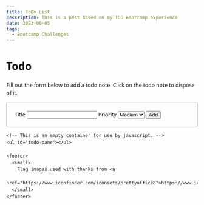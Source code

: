 ```yaml
---
title: ToDo List
description: This is a post based on my TCG Bootcamp experience
date: 2023-06-05
tags:
  - Bootcamp Challenges
---
```


<head>
  <!-- Required meta tags -->
  <meta charset="utf-8">
  <meta name="viewport" content="width=device-width, initial-scale=1">

  <title>Todo List Task!</title>

  <style>
    body {
  font-family: sans;
  line-height: 1.5;
}

/* Limit the maximum width regardless of window size */
.container {
  max-width: 60em;
  margin-left: auto;
  margin-right: auto;
}

/* The form */
#todo {
  border: solid thin darkgray;
  padding: 1.5em;
  border-radius: 0.25em;
}

/* The unordered list containing the todos */
#todo-pane {
  padding: 0;
}

/* The todos themselves */
#todo-pane li {
  display: flex;
  max-width: 20em;
  align-items: center;
  background-color: lightyellow;
  border: thin orange solid;
  border-radius: 0.25em;
  padding: 0.5em;
  margin: 1em 0;
}

/* A todo that was just created */
.just-created {
  box-shadow: 0 0 20px 1px orange;
}

/* The image of a flag within a todo */
#todo-pane li img {
  width: 1em;
  padding-right: 1rem;
}

/* The small text in the footer */
small {
  font-size: small;
  font-style: italic;
}
  </style>

</head>

<body>
  <div class="container">
    <h1>Todo</h1>
    <p>Fill out the form below to add a todo note. Click on the todo note to dispose of it.</p>
    <form id="todo">
      <label for="title">Title</label>
      <input type="text" name="title" id="title" required>
      <label for="priority">Priority</label>
      <select name="priority" id="priority">
        <option value="low">Low</option>
        <option value="medium" selected>Medium</option>
        <option value="high">High</option>
      </select>
      <button>Add</button>
    </form>

    <!-- This is an empty container for use by javascript. -->
    <ul id="todo-pane"></ul>

    <footer>
      <small>
        Flag images used with thanks from <a
          href="https://www.iconfinder.com/iconsets/prettyoffice8">https://www.iconfinder.com/iconsets/prettyoffice8</a>.
      </small>
    </footer>
  </div>

  <script>
    // Store the URL of an image for each priority level.
    const priorityImages = {
      low: 'https://cdn1.iconfinder.com/data/icons/prettyoffice8/256/Flag-green.png',
      medium: 'https://cdn1.iconfinder.com/data/icons/prettyoffice8/256/Flag-yellow.png',
      high: 'https://cdn1.iconfinder.com/data/icons/prettyoffice8/256/Flag-red.png',
    };

    // Get the form by ID from the forms collection.
    const form = document.forms.todo;
    // Get the todo pane (the 'ul' element) to insert todos into.
    const todoPane = document.getElementById('todo-pane');
    // Get the text input for the title. We'll read from this when creating the todo.
    const titleInput = form.elements.title;
    // Get the priority select element. We'll ready from this when creating the todo.
    const prioritySelect = form.elements.priority;
    // Get a *live* list of all elements with the 'todo' class.
    const allTodos = document.getElementsByClassName('todo');


    // Add a submit listener to the form that adds a todo and prevents default.
    form.addEventListener('submit', function (event) {

      // First remove the 'just-created' class from all existing todos. (Remember that
      // allTodos is a live collection that keeps itself automatically updated.)
      for (const todo of allTodos) {
        todo.classList.remove('just-created');
      }

      // Create the new todo using the values from the form elements.
      const newTodo = createTodo(titleInput.value, prioritySelect.value);

      // Add the new todo to the todo pane (ie add a new list item to the unordered
      // list).
      todoPane.appendChild(newTodo);

      // Clear the text input ready for the next one. We could also call reset() ontextInput
      // the form, and that would also affect the priority select.
      titleInput.value = '';

      // Don't actually submit the form to a server.
      event.preventDefault();
    });

    /**
     * Creates and returns a new todo element.  
     * @param {string} title - The title of the todo
     * @param {string} priority - The priority: 'high', 'medium', 'low'.
     * @return {HTMLElement} The new todo element with 'just-created' class.
     */
    function createTodo(title, priority) {
      // Create the text for the title.
      const textNode = document.createTextNode(title);
      // Create a div to contain the title text.
      const textDiv = document.createElement('div');
      // Add the title text to its div container.
      textDiv.appendChild(textNode);
      // Create the new list item for the new todo.
      const todo = document.createElement('li');
      // Create the new image for the todo flag.
      const image = document.createElement('img');
      // Set the src of the image to the appropriate flag.
      image.src = priorityImages[priority];

      // Add the image as the first child of the new todo.
      todo.appendChild(image);
      // Add the text div as the second child of the new todo.
      todo.appendChild(textDiv);

      // Add the standard 'todo' class and also a 'just-created' class that
      // will be removed later. Using multiple arguments won't work in IE.
      todo.classList.add('todo', 'just-created');

      // Add a click handler to the todo, so you can remove it by clicking.
      todo.addEventListener('click', function (event) {
        event.currentTarget.remove();
      })

      return todo;
    }
  </script>
</body>